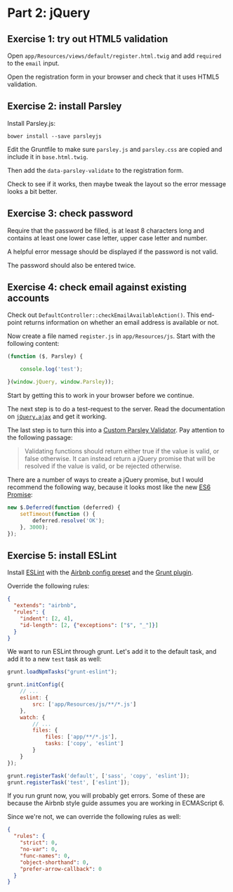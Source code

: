 # Part 2: jQuery

## Exercise 1: try out HTML5 validation

Open `app/Resources/views/default/register.html.twig` and add `required` to the `email` input.

Open the registration form in your browser and check that it uses HTML5 validation.

## Exercise 2: install Parsley

Install Parsley.js:

```
bower install --save parsleyjs
```

Edit the Gruntfile to make sure `parsley.js` and `parsley.css` are copied and include it in `base.html.twig`.

Then add the `data-parsley-validate` to the registration form.

Check to see if it works, then maybe tweak the layout so the error message looks a bit better.

## Exercise 3: check password

Require that the password be filled, is at least 8 characters long and contains at least one lower case letter, upper case letter and number.

A helpful error message should be displayed if the password is not valid.

The password should also be entered twice.

## Exercise 4: check email against existing accounts

Check out `DefaultController::checkEmailAvailableAction()`. This end-point returns information on whether an email address is available or not.

Now create a file named `register.js` in `app/Resources/js`. Start with the following content:

```js
(function ($, Parsley) {

    console.log('test');

}(window.jQuery, window.Parsley));
```

Start by getting this to work in your browser before we continue.

The next step is to do a test-request to the server. Read the documentation on [`jQuery.ajax`](http://api.jquery.com/jquery.ajax/) and get it working.

The last step is to turn this into a [Custom Parsley Validator](http://parsleyjs.org/doc/index.html#custom). Pay attention to the following passage:

> Validating functions should return either true if the value is valid, or false otherwise. It can instead return a jQuery promise that will be resolved if the value is valid, or be rejected otherwise.

There are a number of ways to create a jQuery promise, but I would recommend the following way, because it looks most
like the new [ES6 Promise](https://developer.mozilla.org/en/docs/Web/JavaScript/Reference/Global_Objects/Promise):

```js
new $.Deferred(function (deferred) {
    setTimeout(function () {
        deferred.resolve('OK');
    }, 3000);
});
```

## Exercise 5: install ESLint

Install [ESLint](https://www.npmjs.com/package/eslint)
with the [Airbnb config preset](https://www.npmjs.com/package/eslint-config-airbnb)
and the [Grunt plugin](https://www.npmjs.com/package/grunt-contrib-eslint).

Override the following rules:

```json
{
  "extends": "airbnb",
  "rules": {
    "indent": [2, 4],
    "id-length": [2, {"exceptions": ["$", "_"]}]
  }
}
```

We want to run ESLint through grunt. Let's add it to the default task, and add it to a new `test` task as well:

```js
grunt.loadNpmTasks("grunt-eslint");

grunt.initConfig({
    // ...
    eslint: {
        src: ['app/Resources/js/**/*.js']
    },
    watch: {
        // ...
        files: {
            files: ['app/**/*.js'],
            tasks: ['copy', 'eslint']
        }
    }
});

grunt.registerTask('default', ['sass', 'copy', 'eslint']);
grunt.registerTask('test', ['eslint']);
```

If you run grunt now, you will probably get errors. Some of these are because the Airbnb style guide assumes you are working in ECMAScript 6.

Since we're not, we can override the following rules as well:

```json
{
  "rules": {
    "strict": 0,
    "no-var": 0,
    "func-names": 0,
    "object-shorthand": 0,
    "prefer-arrow-callback": 0
  }
}
```
